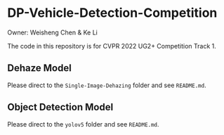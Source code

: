 # DP-Vehicle-Detection-Competition
Owner: Weisheng Chen & Ke Li


The code in this repository is for CVPR 2022 UG2+ Competition Track 1. 

## Dehaze Model
Please direct to the `Single-Image-Dehazing` folder and see `README.md`.

## Object Detection Model
Please direct to the `yolov5` folder and see `README.md`.
